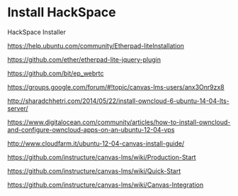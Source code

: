 Install HackSpace
=====================

HackSpace Installer


https://help.ubuntu.com/community/Etherpad-liteInstallation

https://github.com/ether/etherpad-lite-jquery-plugin

https://github.com/bit/ep_webrtc

https://groups.google.com/forum/#!topic/canvas-lms-users/anx3Onr9zx8

http://sharadchhetri.com/2014/05/22/install-owncloud-6-ubuntu-14-04-lts-server/

https://www.digitalocean.com/community/articles/how-to-install-owncloud-and-configure-owncloud-apps-on-an-ubuntu-12-04-vps

http://www.cloudfarm.it/ubuntu-12-04-canvas-install-guide/

https://github.com/instructure/canvas-lms/wiki/Production-Start

https://github.com/instructure/canvas-lms/wiki/Quick-Start

https://github.com/instructure/canvas-lms/wiki/Canvas-Integration



